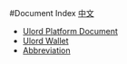 #Document Index
[中文](ReadMe_zh.md)

- [Ulord Platform Document](ulord_paas_en.md)
- [Ulord Wallet](ulord_wallet_en.md)
- [Abbreviation](vocabulary.md)
